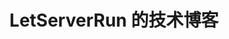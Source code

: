---
title: 'LetServerRun 的技术博客'
linkTitle: 'Blog'
menu:
    main:
        weight: 40
        pre: <i class="fas fa-list"></i>
---